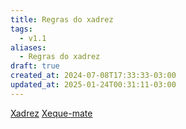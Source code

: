 ```yaml
---
title: Regras do xadrez
tags:
  - v1.1
aliases:
  - Regras do xadrez
draft: true
created_at: 2024-07-08T17:33:33-03:00
updated_at: 2025-01-24T00:31:11-03:00
---
```



[Xadrez](content/mapas/Xadrez.md)
[Xeque-mate](content/atomos/2024/07/08/Xadrez_Xeque_mate.md)
